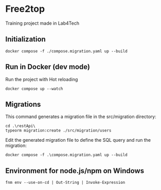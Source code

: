 # Free2top

Training project made in Lab4Tech

## Initialization

    docker compose -f ./compose.migration.yaml up --build

## Run in Docker (dev mode)

Run the project with Hot reloading

    docker compose up --watch

## Migrations

This command generates a migration file in the src/migration directory:

    cd .\restApi\
    typeorm migration:create ./src/migration/users

Edit the generated migration file to define the SQL query and run the migration:

    docker compose -f .\compose.migration.yaml up --build

## Environment for node.js/npm on Windows

    fnm env --use-on-cd | Out-String | Invoke-Expression
